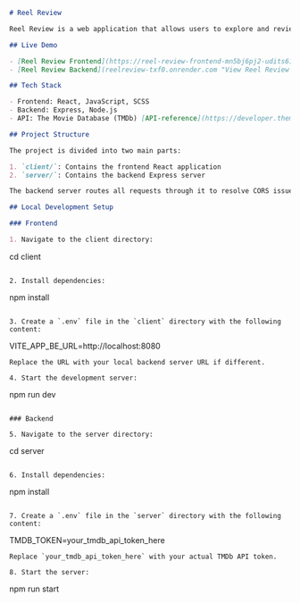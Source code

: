```markdown
# Reel Review

Reel Review is a web application that allows users to explore and review movies using data from The Movie Database (TMDb) API.

## Live Demo

- [Reel Review Frontend](https://reel-review-frontend-mn5bj6pj2-udits6174s-projects.vercel.app/ "View Reel Review Frontend")
- [Reel Review Backend](reelreview-txf0.onrender.com "View Reel Review Frontend")

## Tech Stack

- Frontend: React, JavaScript, SCSS
- Backend: Express, Node.js
- API: The Movie Database (TMDb) [API-reference](https://developer.themoviedb.org/reference/intro/getting-started)

## Project Structure

The project is divided into two main parts:

1. `client/`: Contains the frontend React application
2. `server/`: Contains the backend Express server

The backend server routes all requests through it to resolve CORS issues when interacting with the TMDb API.

## Local Development Setup

### Frontend

1. Navigate to the client directory:
   ```
   cd client
   ```

2. Install dependencies:
   ```
   npm install
   ```

3. Create a `.env` file in the `client` directory with the following content:
   ```
   VITE_APP_BE_URL=http://localhost:8080
   ```
   Replace the URL with your local backend server URL if different.

4. Start the development server:
   ```
   npm run dev
   ```

### Backend

5. Navigate to the server directory:
   ```
   cd server
   ```

6. Install dependencies:
   ```
   npm install
   ```

7. Create a `.env` file in the `server` directory with the following content:
   ```
   TMDB_TOKEN=your_tmdb_api_token_here
   ```
   Replace `your_tmdb_api_token_here` with your actual TMDb API token.

8. Start the server:
   ```
   npm run start
   ```